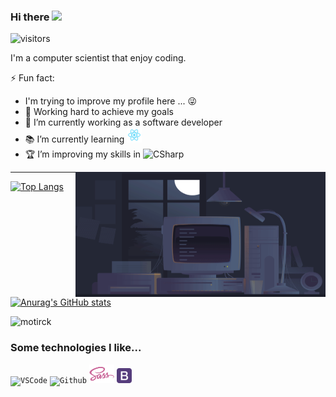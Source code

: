 
### Hi there <img src="https://raw.githubusercontent.com/MartinHeinz/MartinHeinz/master/wave.gif" width="30px"> 

![visitors](https://visitor-badge.glitch.me/badge?page_id=lenomatos/lenomatos)
 
I'm a computer scientist that enjoy coding. 

⚡ Fun fact: 
  - I'm trying to improve my profile here ... 😜
  - 🙏 Working hard to achieve my goals
  - 💼 I’m currently working as a software developer
  - 📚 I’m currently learning <img alt="ReactJs" title="ReactJs" height="24" src="https://raw.githubusercontent.com/github/explore/80688e429a7d4ef2fca1e82350fe8e3517d3494d/topics/react/react.png">
  - 🏆 I’m improving my skills in <img alt="CSharp" title="C Sharp" height="24" src="https://user-images.githubusercontent.com/57419630/122697755-61ffbf80-d21c-11eb-901a-a3c4220f3ecf.png"> 

  <p>
    <img align='right' width="400" height="200" src="https://github.com/lenomatos/lenomatos/blob/main/assets/ezgif.com-gif-maker.gif">
  </p>


---
<!-- Vertical Spacer -->
[![Top Langs](https://github-readme-stats.vercel.app/api/top-langs/?username=lenomatos&layout=compact)](https://github.com/lenomatos/github-readme-stats)

[![Anurag's GitHub stats](https://github-readme-stats.vercel.app/api?username=lenomatos&show_icons=true&hide_border=true&&count_private=true&include_all_commits=true&theme=highcontrast)](https://github.com/anuraghazra/github-readme-stats)

<!-- Vertical Spacer -->
<p></p>
<img src="https://github-readme-streak-stats.herokuapp.com/?user=motirck&theme=monokai" alt="motirck" height="158"/>

### Some technologies I like...
 <code><img alt="VSCode" title="VSCode" height="24" src="https://user-images.githubusercontent.com/57419630/122802342-a2eae900-d29b-11eb-9f8a-d492a84716c8.png"></code>
<code><img alt="Github" title="Github" height="24" src="https://user-images.githubusercontent.com/57419630/122800074-e2640600-d298-11eb-975a-5cbe097786c4.png"></code>
<code><img alt="Sass" title="Sass" height="30" src="https://raw.githubusercontent.com/devicons/devicon/master/icons/sass/sass-original.svg" alt="sass" width="40" height="40"/></code> 
<code><img alt="Bootstrap" height="24" src="https://raw.githubusercontent.com/github/explore/80688e429a7d4ef2fca1e82350fe8e3517d3494d/topics/bootstrap/bootstrap.png"></code>



<!-- Trophies -->
<!-- <p align="left"> <a href="https://github.com/ryo-ma/github-profile-trophy"><img src="https://github-profile-trophy.vercel.app/?username=lenomatos&theme=flat&title=MultiLanguage,Commit,Followers,PullRequest,Stars" width="760" alt="lenomatos" /></a></p>      -->


<!-- TODO: 
[![willianrod's wakatime stats](https://github-readme-stats.vercel.app/api/wakatime?username=lenomatos)](https://github.com/lenomatos/github-readme-stats)

<img height="180em" src="https://github-readme-stats.vercel.app/api?username=lenomatos&show_icons=true&hide_border=true&&count_private=true&include_all_commits=true&theme=highcontrast" />
-->



    





<!--
**lenomatos/lenomatos** is a ✨ _special_ ✨ repository because its `README.md` (this file) appears on your GitHub profile.

Here are some ideas to get you started:

- 🔭 I’m currently working on ...
- 🌱 I’m currently learning ...
- 👯 I’m looking to collaborate on ...
- 🤔 I’m looking for help with ...
- 💬 Ask me about ...
- 📫 How to reach me: ...
- 😄 Pronouns: ...
- ⚡ Fun fact: ...
-->


